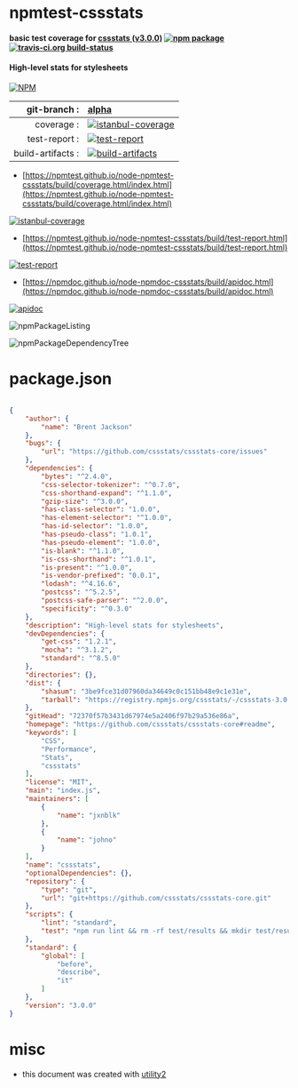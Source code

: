 # npmtest-cssstats

#### basic test coverage for  [cssstats (v3.0.0)](https://github.com/cssstats/cssstats-core#readme)  [![npm package](https://img.shields.io/npm/v/npmtest-cssstats.svg?style=flat-square)](https://www.npmjs.org/package/npmtest-cssstats) [![travis-ci.org build-status](https://api.travis-ci.org/npmtest/node-npmtest-cssstats.svg)](https://travis-ci.org/npmtest/node-npmtest-cssstats)

#### High-level stats for stylesheets

[![NPM](https://nodei.co/npm/cssstats.png?downloads=true&downloadRank=true&stars=true)](https://www.npmjs.com/package/cssstats)

| git-branch : | [alpha](https://github.com/npmtest/node-npmtest-cssstats/tree/alpha)|
|--:|:--|
| coverage : | [![istanbul-coverage](https://npmtest.github.io/node-npmtest-cssstats/build/coverage.badge.svg)](https://npmtest.github.io/node-npmtest-cssstats/build/coverage.html/index.html)|
| test-report : | [![test-report](https://npmtest.github.io/node-npmtest-cssstats/build/test-report.badge.svg)](https://npmtest.github.io/node-npmtest-cssstats/build/test-report.html)|
| build-artifacts : | [![build-artifacts](https://npmtest.github.io/node-npmtest-cssstats/glyphicons_144_folder_open.png)](https://github.com/npmtest/node-npmtest-cssstats/tree/gh-pages/build)|

- [https://npmtest.github.io/node-npmtest-cssstats/build/coverage.html/index.html](https://npmtest.github.io/node-npmtest-cssstats/build/coverage.html/index.html)

[![istanbul-coverage](https://npmtest.github.io/node-npmtest-cssstats/build/screenCapture.buildCi.browser.%252Ftmp%252Fbuild%252Fcoverage.lib.html.png)](https://npmtest.github.io/node-npmtest-cssstats/build/coverage.html/index.html)

- [https://npmtest.github.io/node-npmtest-cssstats/build/test-report.html](https://npmtest.github.io/node-npmtest-cssstats/build/test-report.html)

[![test-report](https://npmtest.github.io/node-npmtest-cssstats/build/screenCapture.buildCi.browser.%252Ftmp%252Fbuild%252Ftest-report.html.png)](https://npmtest.github.io/node-npmtest-cssstats/build/test-report.html)

- [https://npmdoc.github.io/node-npmdoc-cssstats/build/apidoc.html](https://npmdoc.github.io/node-npmdoc-cssstats/build/apidoc.html)

[![apidoc](https://npmdoc.github.io/node-npmdoc-cssstats/build/screenCapture.buildCi.browser.%252Ftmp%252Fbuild%252Fapidoc.html.png)](https://npmdoc.github.io/node-npmdoc-cssstats/build/apidoc.html)

![npmPackageListing](https://npmtest.github.io/node-npmtest-cssstats/build/screenCapture.npmPackageListing.svg)

![npmPackageDependencyTree](https://npmtest.github.io/node-npmtest-cssstats/build/screenCapture.npmPackageDependencyTree.svg)



# package.json

```json

{
    "author": {
        "name": "Brent Jackson"
    },
    "bugs": {
        "url": "https://github.com/cssstats/cssstats-core/issues"
    },
    "dependencies": {
        "bytes": "^2.4.0",
        "css-selector-tokenizer": "^0.7.0",
        "css-shorthand-expand": "^1.1.0",
        "gzip-size": "^3.0.0",
        "has-class-selector": "1.0.0",
        "has-element-selector": "^1.0.0",
        "has-id-selector": "1.0.0",
        "has-pseudo-class": "1.0.1",
        "has-pseudo-element": "1.0.0",
        "is-blank": "^1.1.0",
        "is-css-shorthand": "^1.0.1",
        "is-present": "^1.0.0",
        "is-vendor-prefixed": "0.0.1",
        "lodash": "^4.16.6",
        "postcss": "^5.2.5",
        "postcss-safe-parser": "^2.0.0",
        "specificity": "^0.3.0"
    },
    "description": "High-level stats for stylesheets",
    "devDependencies": {
        "get-css": "1.2.1",
        "mocha": "^3.1.2",
        "standard": "^8.5.0"
    },
    "directories": {},
    "dist": {
        "shasum": "3be9fce31d07960da34649c0c151bb48e9c1e31e",
        "tarball": "https://registry.npmjs.org/cssstats/-/cssstats-3.0.0.tgz"
    },
    "gitHead": "72370f57b3431d67974e5a2406f97b29a536e86a",
    "homepage": "https://github.com/cssstats/cssstats-core#readme",
    "keywords": [
        "CSS",
        "Performance",
        "Stats",
        "cssstats"
    ],
    "license": "MIT",
    "main": "index.js",
    "maintainers": [
        {
            "name": "jxnblk"
        },
        {
            "name": "johno"
        }
    ],
    "name": "cssstats",
    "optionalDependencies": {},
    "repository": {
        "type": "git",
        "url": "git+https://github.com/cssstats/cssstats-core.git"
    },
    "scripts": {
        "lint": "standard",
        "test": "npm run lint && rm -rf test/results && mkdir test/results && mocha test"
    },
    "standard": {
        "global": [
            "before",
            "describe",
            "it"
        ]
    },
    "version": "3.0.0"
}
```



# misc
- this document was created with [utility2](https://github.com/kaizhu256/node-utility2)
